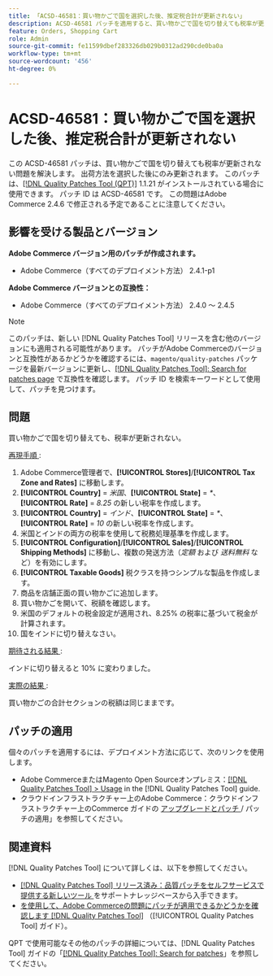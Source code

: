 ```yaml
---
title: 「ACSD-46581：買い物かごで国を選択した後、推定税合計が更新されない」
description: ACSD-46581 パッチを適用すると、買い物かごで国を切り替えても税率が更新されないAdobe Commerceの問題を解決できます。
feature: Orders, Shopping Cart
role: Admin
source-git-commit: fe11599dbef283326db029b0312ad290cde0ba0a
workflow-type: tm+mt
source-wordcount: '456'
ht-degree: 0%

---
```


# ACSD-46581：買い物かごで国を選択した後、推定税合計が更新されない

この ACSD-46581 パッチは、買い物かごで国を切り替えても税率が更新されない問題を解決します。 出荷方法を選択した後にのみ更新されます。 このパッチは、[[!DNL Quality Patches Tool (QPT)]](https://experienceleague.adobe.com/ja/docs/commerce-knowledge-base/kb/announcements/commerce-announcements/magento-quality-patches-released-new-tool-to-self-serve-quality-patches) 1.1.21 がインストールされている場合に使用できます。 パッチ ID は ACSD-46581 です。 この問題はAdobe Commerce 2.4.6 で修正される予定であることに注意してください。

## 影響を受ける製品とバージョン

**Adobe Commerce バージョン用のパッチが作成されます。**
* Adobe Commerce（すべてのデプロイメント方法） 2.4.1-p1

**Adobe Commerce バージョンとの互換性：**
* Adobe Commerce（すべてのデプロイメント方法） 2.4.0 ～ 2.4.5

>[!NOTE]
>
>このパッチは、新しい [!DNL Quality Patches Tool] リリースを含む他のバージョンにも適用される可能性があります。 パッチがAdobe Commerceのバージョンと互換性があるかどうかを確認するには、`magento/quality-patches` パッケージを最新バージョンに更新し、[[!DNL Quality Patches Tool]: Search for patches page](https://experienceleague.adobe.com/tools/commerce-quality-patches/index.html?lang=ja) で互換性を確認します。 パッチ ID を検索キーワードとして使用して、パッチを見つけます。

## 問題

買い物かごで国を切り替えても、税率が更新されない。

<u> 再現手順 </u>:

1. Adobe Commerce管理者で、**[!UICONTROL Stores]**/**[!UICONTROL Tax Zone and Rates]** に移動します。
1. **[!UICONTROL Country]** = _米国_、**[!UICONTROL State]** = _*_、**[!UICONTROL Rate]** = _8.25_ の新しい税率を作成します。
1. **[!UICONTROL Country]** = _インド_、**[!UICONTROL State]** = _*_、**[!UICONTROL Rate]** = _10_ の新しい税率を作成します。
1. 米国とインドの両方の税率を使用して税務処理基準を作成します。
1. **[!UICONTROL Configuration]**/**[!UICONTROL Sales]**/**[!UICONTROL Shipping Methods]** に移動し、複数の発送方法（_定額_ および _送料無料_ など）を有効にします。
1. **[!UICONTROL Taxable Goods]** 税クラスを持つシンプルな製品を作成します。
1. 商品を店舗正面の買い物かごに追加します。
1. 買い物かごを開いて、税額を確認します。
1. 米国のデフォルトの税金設定が適用され、8.25% の税率に基づいて税金が計算されます。
1. 国をインドに切り替えなさい。

<u> 期待される結果 </u>:

インドに切り替えると 10% に変わりました。

<u> 実際の結果 </u>:

買い物かごの合計セクションの税額は同じままです。

## パッチの適用

個々のパッチを適用するには、デプロイメント方法に応じて、次のリンクを使用します。

* Adobe CommerceまたはMagento Open Sourceオンプレミス：[[!DNL Quality Patches Tool] > Usage](/help/tools/quality-patches-tool/usage.md) in the [!DNL Quality Patches Tool] guide.
* クラウドインフラストラクチャー上のAdobe Commerce：クラウドインフラストラクチャー上のCommerce ガイドの [ アップグレードとパッチ ](https://experienceleague.adobe.com/docs/commerce-cloud-service/user-guide/develop/upgrade/apply-patches.html?lang=ja)/ パッチの適用」を参照してください。

## 関連資料

[!DNL Quality Patches Tool] について詳しくは、以下を参照してください。

* [[!DNL Quality Patches Tool]  リリース済み：品質パッチをセルフサービスで提供する新しいツール ](https://experienceleague.adobe.com/ja/docs/commerce-knowledge-base/kb/announcements/commerce-announcements/magento-quality-patches-released-new-tool-to-self-serve-quality-patches) をサポートナレッジベースから入手できます。
* [ を使用して、Adobe Commerceの問題にパッチが適用できるかどうかを確認します  [!DNL Quality Patches Tool]](/help/tools/quality-patches-tool/patches-available-in-qpt/check-patch-for-magento-issue-with-magento-quality-patches.md) （[!UICONTROL Quality Patches Tool] ガイド）。


QPT で使用可能なその他のパッチの詳細については、[!DNL Quality Patches Tool] ガイドの「[[!DNL Quality Patches Tool]: Search for patches](https://experienceleague.adobe.com/tools/commerce-quality-patches/index.html?lang=ja)」を参照してください。
